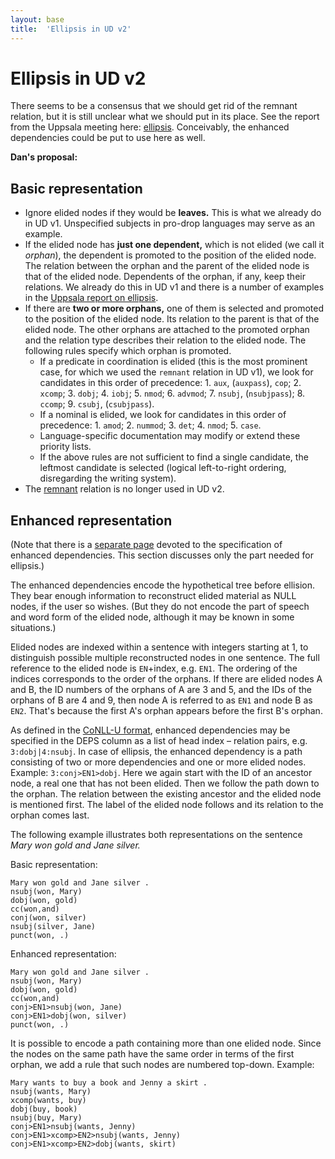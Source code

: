 ```yaml
---
layout: base
title:  'Ellipsis in UD v2'
---
```


# Ellipsis in UD v2

There seems to be a consensus that we should get rid of the remnant relation, but it is still unclear
what we should put in its place.
See the report from the Uppsala meeting here: [ellipsis](../2015-08-23-uppsala/ellipsis.html).
Conceivably, the enhanced dependencies could be put to use here as well.

**Dan's proposal:**

## Basic representation

* Ignore elided nodes if they would be **leaves.** This is what we already do in UD v1. Unspecified subjects in pro-drop languages may serve as an example.
* If the elided node has **just one dependent,** which is not elided (we call it _orphan_), the dependent is promoted to the position of the elided node. The relation between the orphan and the parent of the elided node is that of the elided node. Dependents of the orphan, if any, keep their relations. We already do this in UD v1 and there is a number of examples in the [Uppsala report on ellipsis](/2015-08-23-uppsala/ellipsis.html#promotion-of-a-dependent-to-the-head-position).
* If there are **two or more orphans,** one of them is selected and promoted to the position of the elided node. Its relation to the parent is that of the elided node. The other orphans are attached to the promoted orphan and the relation type describes their relation to the elided node. The following rules specify which orphan is promoted.
  * If a predicate in coordination is elided (this is the most prominent case, for which we used the `remnant` relation in UD v1), we look for candidates in this order of precedence: 1. `aux`, (`auxpass`), `cop`; 2. `xcomp`; 3. `dobj`; 4. `iobj`; 5. `nmod`; 6. `advmod`; 7. `nsubj`, (`nsubjpass`); 8. `ccomp`; 9. `csubj`, (`csubjpass`).
  * If a nominal is elided, we look for candidates in this order of precedence: 1. `amod`; 2. `nummod`; 3. `det`; 4. `nmod`; 5. `case`.
  * Language-specific documentation may modify or extend these priority lists.
  * If the above rules are not sufficient to find a single candidate, the leftmost candidate is selected (logical left-to-right ordering, disregarding the writing system).
* The [remnant](/u/dep/remnant.html) relation is no longer used in UD v2.

## Enhanced representation

(Note that there is a [separate page](enhanced.html) devoted to the specification of enhanced dependencies. This section discusses only the part needed for ellipsis.)

The enhanced dependencies encode the hypothetical tree before ellision. They bear enough information to reconstruct elided material as NULL nodes, if the user so wishes. (But they do not encode the part of speech and word form of the elided node, although it may be known in some situations.)

Elided nodes are indexed within a sentence with integers starting at 1, to distinguish possible multiple reconstructed nodes in one sentence. The full reference to the elided node is `EN`+index, e.g. `EN1`. The ordering of the indices corresponds to the order of the orphans. If there are elided nodes A and B, the ID numbers of the orphans of A are 3 and 5, and the IDs of the orphans of B are 4 and 9, then node A is referred to as `EN1` and node B as `EN2`. That's because the first A's orphan appears before the first B's orphan.

As defined in the [CoNLL-U format](/format.html#syntactic-annotation), enhanced dependencies may be specified in the DEPS column as a list of head index – relation pairs, e.g. `3:dobj|4:nsubj`. In case of ellipsis, the enhanced dependency is a path consisting of two or more dependencies and one or more elided nodes. Example: `3:conj>EN1>dobj`. Here we again start with the ID of an ancestor node, a real one that has not been elided. Then we follow the path down to the orphan. The relation between the existing ancestor and the elided node is mentioned first. The label of the elided node follows and its relation to the orphan comes last.

The following example illustrates both representations on the sentence _Mary won gold and Jane silver._

Basic representation:

~~~sdparse
Mary won gold and Jane silver .
nsubj(won, Mary)
dobj(won, gold)
cc(won,and)
conj(won, silver)
nsubj(silver, Jane)
punct(won, .)
~~~

Enhanced representation:

~~~sdparse
Mary won gold and Jane silver .
nsubj(won, Mary)
dobj(won, gold)
cc(won,and)
conj>EN1>nsubj(won, Jane)
conj>EN1>dobj(won, silver)
punct(won, .)
~~~

It is possible to encode a path containing more than one elided node. Since the nodes on the same path have the same order in terms of the first orphan, we add a rule that such nodes are numbered top-down. Example:

~~~sdparse
Mary wants to buy a book and Jenny a skirt .
nsubj(wants, Mary)
xcomp(wants, buy)
dobj(buy, book)
nsubj(buy, Mary)
conj>EN1>nsubj(wants, Jenny)
conj>EN1>xcomp>EN2>nsubj(wants, Jenny)
conj>EN1>xcomp>EN2>dobj(wants, skirt)
~~~
